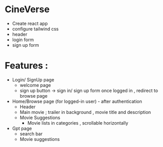 # CineVerse
- Create react app 
- configure tailwind css
- header
- login form 
- sign up form

# Features :
- Login/ SignUp page 
    - welcome page 
    - sign up button -> sign in/ sign up form 
  once logged in , redirect to browse page
- Home/Browse page (for logged-in user) - after authentication 
    - Header
    - Main movie ; trailer in background , movie title and description 
    - Movie Suggestions 
      - Movie lists in categories , scrollable horizontally 
- Gpt page 
  - search bar 
  - Movie suggestions 
